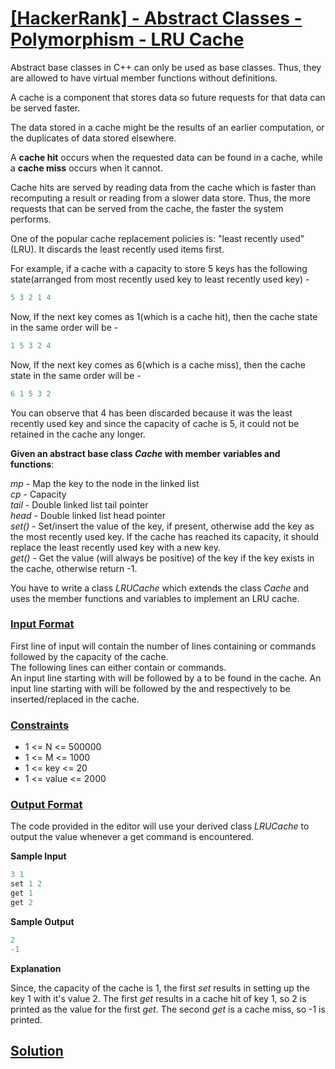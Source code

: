 # [[HackerRank] - Abstract Classes - Polymorphism - LRU Cache](#hackerrank-abstract-classes-polymorphism-lru-cache)


Abstract base classes in C++ can only be used as base classes. Thus, they are allowed to have virtual member functions without definitions.

A cache is a component that stores data so future requests for that data can be served faster. 

The data stored in a cache might be the results of an earlier computation, or the duplicates of data stored elsewhere. 

A **cache hit** occurs when the requested data can be found in a cache, while a **cache miss** occurs when it cannot. 

Cache hits are served by reading data from the cache which is faster than recomputing a result or reading from a slower data store. Thus, the more requests that can be served from the cache, the faster the system performs.

One of the popular cache replacement policies is: "least recently used" (LRU). It discards the least recently used items first.

For example, if a cache with a capacity to store 5 keys has the following state(arranged from most recently used key to least recently used key) -

```c++
5 3 2 1 4
```

Now, If the next key comes as 1(which is a cache hit), then the cache state in the same order will be -

```c++
1 5 3 2 4
```

Now, If the next key comes as 6(which is a cache miss), then the cache state in the same order will be -

```c++
6 1 5 3 2
```

You can observe that 4 has been discarded because it was the least recently used key and since the capacity of cache is 5, it could not be retained in the cache any longer.

**Given an abstract base class  _Cache_  with member variables and functions**:  

_mp_  - Map the key to the node in the linked list  
_cp_  - Capacity  
_tail_  - Double linked list tail pointer  
_head_  - Double linked list head pointer  
_set()_  - Set/insert the value of the key, if present, otherwise add the key as the most recently used key. If the cache has reached its capacity, it should replace the least recently used key with a new key.  
_get()_  - Get the value (will always be positive) of the key if the key exists in the cache, otherwise return -1.  

You have to write a class  _LRUCache_  which extends the class  _Cache_  and uses the member functions and variables to implement an LRU cache.

### [**Input Format**](#input-format)

First line of input will contain the  number of lines containing  or  commands followed by the capacity  of the cache.  
The following  lines can either contain  or  commands.  
An input line starting with  will be followed by a  to be found in the cache. An input line starting with  will be followed by the  and  respectively to be inserted/replaced in the cache.

### [**Constraints**](#constraints)
- 1 <= N <= 500000
- 1 <= M <= 1000
- 1 <= key <= 20
- 1 <= value <= 2000

### [**Output Format**](#output-format)

The code provided in the editor will use your derived class  _LRUCache_  to output the value whenever a get command is encountered.

**Sample Input**

```c++
3 1
set 1 2
get 1
get 2
```

**Sample Output**

```c++
2
-1
```

**Explanation**

Since, the capacity of the cache is 1, the first  _set_  results in setting up the key 1 with it's value 2. The first  _get_  results in a cache hit of key 1, so 2 is printed as the value for the first  _get_. The second  _get_  is a cache miss, so -1 is printed.

## [Solution](#solution)
